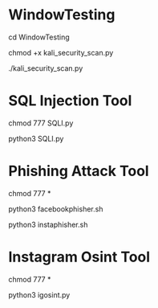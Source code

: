 # WindowTesting

cd WindowTesting

chmod +x kali_security_scan.py

./kali_security_scan.py

# SQL Injection Tool

chmod 777 SQLI.py

python3 SQLI.py

# Phishing Attack Tool 

chmod 777 *

python3 facebookphisher.sh

python3 instaphisher.sh

# Instagram Osint Tool

chmod 777 *

python3 igosint.py




